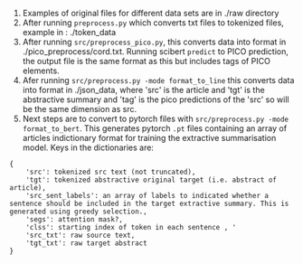 1. Examples of original files for different data sets are in ./raw directory
2. After running `preprocess.py` which converts txt files to tokenized files, example in : ./token_data
3. After running `src/preprocess_pico.py`, this converts data into format in ./pico_preprocess/cord.txt. Running scibert `predict` to PICO prediction, the output file is the same format as this but includes tags of PICO elements. 
4. Afer running `src/preprocess.py -mode format_to_line` this converts data into format in ./json_data, where 'src' is the article and 'tgt' is the abstractive summary and 'tag' is the pico predictions of the 'src' so will be the same dimension as src. 
5. Next steps are to convert to pytorch files with `src/preprocess.py -mode format_to_bert`. This generates pytorch `.pt` files containing an array of articles indictionary format for training the extractive summarisation model. Keys in the dictionaries are: 

```
{
    'src': tokenized src text (not truncated), 
    'tgt': tokenized abstractive original target (i.e. abstract of article), 
    'src_sent_labels': an array of labels to indicated whether a sentence should be included in the target extractive summary. This is generated using greedy selection., 
    'segs': attention mask?,
    'clss': starting index of token in each sentence , '
    'src_txt': raw source text, 
    'tgt_txt': raw target abstract
} 

```
